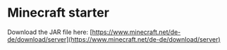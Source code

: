 # Minecraft starter

Download the JAR file here: [https://www.minecraft.net/de-de/download/server](https://www.minecraft.net/de-de/download/server)
